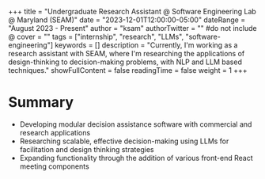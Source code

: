 +++
title = "Undergraduate Research Assistant @ Software Engineering Lab @ Maryland (SEAM)"
date = "2023-12-01T12:00:00-05:00"
dateRange = "August 2023 - Present"
author = "ksam"
authorTwitter = "" #do not include @
cover = ""
tags = ["internship", "research", "LLMs", "software-engineering"]
keywords = []
description = "Currently, I'm working as a research assistant with SEAM, where I'm researching the applications of design-thinking to decision-making problems, with NLP and LLM based techniques."
showFullContent = false
readingTime = false
weight = 1
+++

# Summary
- Developing modular decision assistance software with commercial and research applications
- Researching scalable, effective decision-making using LLMs for facilitation and design thinking strategies
- Expanding functionality through the addition of various front-end React meeting components
